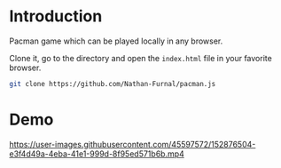 # Introduction

Pacman game which can be played locally in any browser.

Clone it, go to the directory and open the `index.html` file in your favorite
browser.

```sh
git clone https://github.com/Nathan-Furnal/pacman.js
```

# Demo

https://user-images.githubusercontent.com/45597572/152876504-e3f4d49a-4eba-41e1-999d-8f95ed571b6b.mp4

